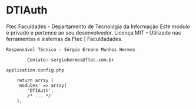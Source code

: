 DTIAuth
=======

Ftec Faculdades  - Departamento de Tecnologia da Informação
Este módulo é privado e pertence ao seu desenvolvedor.
Licença MIT - Utilizado nas ferramentas e sistemas da Ftec | Faculdadades.

`Responsável Técnico - Sérgio Ernane Munhos Hermes`

```
		Contato: sergiohermes@ftec.com.br
```

`application.config.php`

```
    return array (
    'modules' => array(
    	'DTIAuth',
    	/* ... */
    ),
```